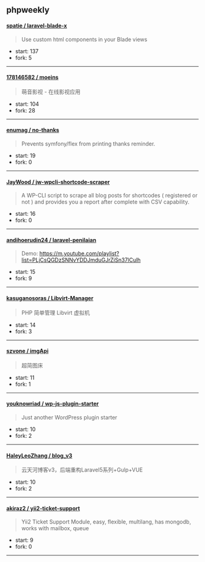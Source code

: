 ## phpweekly

#### [spatie / laravel-blade-x](https://github.com/spatie/laravel-blade-x)

> Use custom html components in your Blade views

+ start: 137
+ fork: 5

----


#### [178146582 / moeins](https://github.com/178146582/moeins)

> 萌音影视 - 在线影视应用

+ start: 104
+ fork: 28

----


#### [enumag / no-thanks](https://github.com/enumag/no-thanks)

> Prevents symfony/flex from printing thanks reminder.

+ start: 19
+ fork: 0

----


#### [JayWood / jw-wpcli-shortcode-scraper](https://github.com/JayWood/jw-wpcli-shortcode-scraper)

> A WP-CLI script to scrape all blog posts for shortcodes ( registered or not ) and provides you a report after complete with CSV capability.

+ start: 16
+ fork: 0

----


#### [andihoerudin24 / laravel-penilaian](https://github.com/andihoerudin24/laravel-penilaian)

> Demo: https://m.youtube.com/playlist?list=PLjCsQGDzSNNvYDDJmduGJrZiSn37lCulh

+ start: 15
+ fork: 9

----


#### [kasuganosoras / Libvirt-Manager](https://github.com/kasuganosoras/Libvirt-Manager)

> PHP 简单管理 Libvirt 虚拟机

+ start: 14
+ fork: 3

----


#### [szvone / imgApi](https://github.com/szvone/imgApi)

> 超简图床

+ start: 11
+ fork: 1

----


#### [youknowriad / wp-js-plugin-starter](https://github.com/youknowriad/wp-js-plugin-starter)

> Just another WordPress plugin starter

+ start: 10
+ fork: 2

----


#### [HaleyLeoZhang / blog_v3](https://github.com/HaleyLeoZhang/blog_v3)

> 云天河博客v3，后端重构Laravel5系列+Gulp+VUE

+ start: 10
+ fork: 2

----


#### [akiraz2 / yii2-ticket-support](https://github.com/akiraz2/yii2-ticket-support)

> Yii2 Ticket Support Module, easy, flexible, multilang, has mongodb, works with mailbox, queue

+ start: 9
+ fork: 0

----


